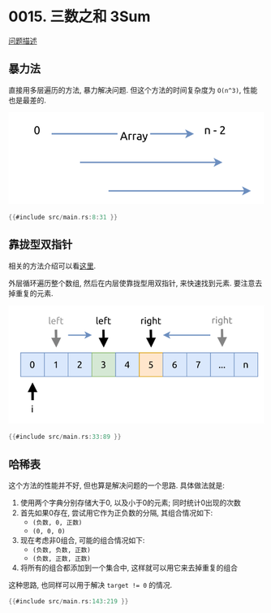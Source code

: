 # 0015. 三数之和 3Sum

[问题描述](https://leetcode.com/problems/3sum)

## 暴力法

直接用多层遍历的方法, 暴力解决问题. 但这个方法的时间复杂度为 `O(n^3)`, 性能也是最差的.

![3-loops](assets/3-loops.svg)

```rust
{{#include src/main.rs:8:31 }}
```

## 靠拢型双指针

相关的方法介绍可以看[这里](../../two-pointers/close-up.md).

外层循环遍历整个数组, 然后在内层使靠拢型用双指针, 来快速找到元素.
要注意去掉重复的元素.

![two-pointers-in-a-loop](assets/two-pointers-in-a-loop.svg)

```rust
{{#include src/main.rs:33:89 }}
```

## 哈稀表

这个方法的性能并不好, 但也算是解决问题的一个思路. 具体做法就是:

1. 使用两个字典分别存储大于0, 以及小于0的元素; 同时统计0出现的次数
2. 首先如果0存在, 尝试用它作为正负数的分隔, 其组合情况如下:
    - `(负数, 0, 正数)`
    - `(0, 0, 0)`
3. 现在考虑非0组合, 可能的组合情况如下:
    - `(负数, 负数, 正数)`
    - `(负数, 正数, 正数)`
4. 将所有的组合都添加到一个集合中, 这样就可以用它来去掉重复的组合

这种思路, 也同样可以用于解决 `target != 0` 的情况.

```rust
{{#include src/main.rs:143:219 }}
```